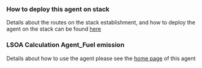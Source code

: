 ### How to deploy this agent on stack
Details about the routes on the stack establishment, and how to deploy the agent on the stack can be found [here](https://htmlpreview.github.io/?https://github.com/cambridge-cares/TheWorldAvatar/blob/dev-heat-pump-migration-to-stack-2/Agents/LSOAInputAgent/deploy_agent_on_stack.html)
### LSOA Calculation Agent_Fuel emission
Details about how to use the agent please see the [home page](https://htmlpreview.github.io/?https://github.com/cambridge-cares/TheWorldAvatar/blob/dev-heat-pump-migration-to-stack-2/Agents/LSOACalculationAgent_fuel_emission/agent/flaskapp/templates/index.html) of this agent